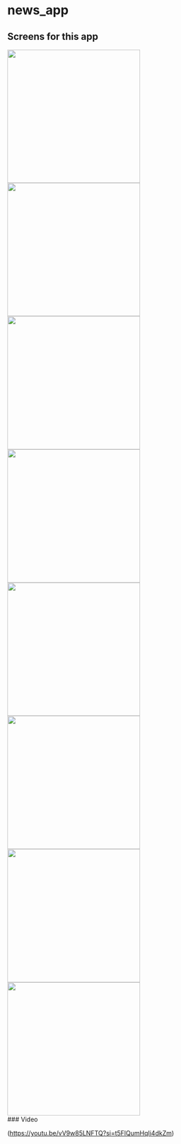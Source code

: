 # news_app


## Screens for this app
<div>
<img src="https://github.com/user-attachments/assets/85145a9f-35da-42f5-8239-190c4ae54ec5" width="300">
<img src="https://github.com/user-attachments/assets/e557cbc6-e36f-45a9-83dd-d3e9b2a19ccb" width="300">
<img src="https://github.com/user-attachments/assets/51f770cb-4858-467f-b73a-0e6179d3de41" width="300">
<img src="https://github.com/user-attachments/assets/f1206cf0-499d-493a-aaa9-6534bc1d8278" width="300">
<img src="https://github.com/user-attachments/assets/d5386959-cc4f-42a7-aca6-5f95d8ee1fa5" width="300">
<img src="https://github.com/user-attachments/assets/9027238d-66ca-4dbb-b8c3-795079a5a1ac" width="300">
<img src="https://github.com/user-attachments/assets/5b97ae2b-1136-4405-a783-0def52f7ca46" width="300">
<img src="https://github.com/user-attachments/assets/8fce78a7-b32e-407a-8e73-0c61d9284f4a" width="300">


<div>
### Video

(https://youtu.be/vV9w85LNFTQ?si=t5FlQumHqIi4dkZm)
